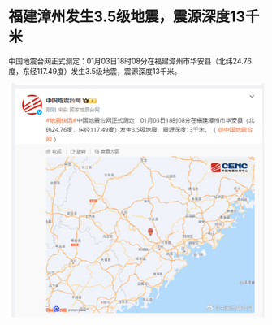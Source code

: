 # 福建漳州发生3.5级地震，震源深度13千米

中国地震台网正式测定：01月03日18时08分在福建漳州市华安县（北纬24.76度，东经117.49度）发生3.5级地震，震源深度13千米。

![aa48341909113b589b86e3e62f755c37.jpg](https://raw.githubusercontent.com/qqhsx/qqnews_image/main/2024/01/03/福建漳州发生3.5级地震，震源深度13千米/aa48341909113b589b86e3e62f755c37.jpg)

